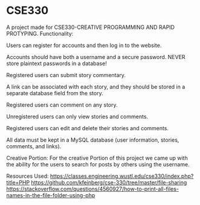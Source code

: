 # CSE330

A project made for CSE330-CREATIVE PROGRAMMING AND RAPID PROTYPING. Functionality:  

Users can register for accounts and then log in to the website.  

Accounts should have both a username and a secure password. NEVER store plaintext passwords in a database!

Registered users can submit story commentary.

A link can be associated with each story, and they should be stored in a separate database field from the story.

Registered users can comment on any story.

Unregistered users can only view stories and comments.

Registered users can edit and delete their stories and comments.

All data must be kept in a MySQL database (user information, stories, comments, and links).

Creative Portion: For the creative Portion of this project we came up with the ability for the  users to search for posts by others using the username.

Resources Used: https://classes.engineering.wustl.edu/cse330/index.php?title=PHP https://github.com/kfeinberg/cse-330/tree/master/file-sharing https://stackoverflow.com/questions/4560927/how-to-print-all-files-names-in-the-file-folder-using-php


